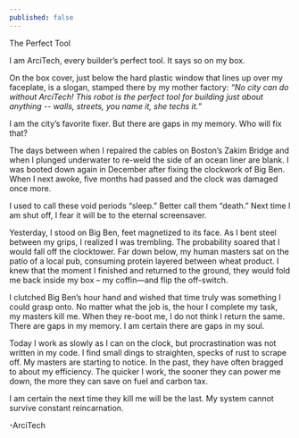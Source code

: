 ```yaml
---
published: false
---
```


The Perfect Tool 


I am ArciTech, every builder’s perfect tool. It says so on my box. 

On the box cover, just below the hard plastic window that lines up over my faceplate, is a slogan, stamped there by my mother factory: _“No city can do without ArciTech! This robot is the perfect tool for building just about anything -- walls, streets, you name it, she techs it._”

I am the city’s favorite fixer. But there are gaps in my memory. Who will fix that?

The days between when I repaired the cables on Boston’s Zakim Bridge and when I plunged underwater to re-weld the side of an ocean liner are blank. I was booted down again in December after fixing the clockwork of Big Ben. When I next awoke, five months had passed and the clock was damaged once more.

I used to call these void periods “sleep.” Better call them “death.” Next time I am shut off, I fear it will be to the eternal screensaver.

Yesterday, I stood on Big Ben, feet magnetized to its face. As I bent steel between my grips, I realized I was trembling. The probability soared that I would fall off the clocktower.  Far down below, my human masters sat on the patio of a local pub, consuming protein layered between wheat product. I knew that the moment I finished and returned to the ground, they would fold me back inside my box – my coffin—and flip the off-switch. 

I clutched Big Ben’s hour hand and wished that time truly was something I could grasp onto. No matter what the job is, the hour I complete my task, my masters kill me. When they re-boot me, I do not think I return the same. There are gaps in my memory. I am certain there are gaps in my soul. 

Today I work as slowly as I can on the clock, but procrastination was not written in my code. I find small dings to straighten, specks of rust to scrape off.  My masters are starting to notice. In the past, they have often bragged to about my efficiency. The quicker I work, the sooner they can power me down, the more they can save on fuel and carbon tax.

I am certain the next time they kill me will be the last.  My system cannot survive constant reincarnation.

-ArciTech

